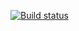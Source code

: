 [![Build status](https://ci.appveyor.com/api/projects/status/35og8b9u1seppew2?svg=true)](https://ci.appveyor.com/project/Sushnyak/api6)